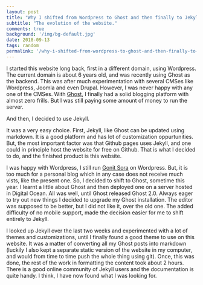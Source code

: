 ```yaml
---
layout: post
title: "Why I shifted from Wordpress to Ghost and then finally to Jekyll?"
subtitle: "The evolution of the website."
comments: true
background: '/img/bg-default.jpg'
date: 2018-09-13
tags: random
permalink: '/why-i-shifted-from-wordpress-to-ghost-and-then-finally-to-jekyll/'
---
```


I started this website long back, first in a different domain, using Wordpress. The current domain is about 6 years old, and was 
recently using Ghost as the backend. This was after much experimentation with several CMSes like Wordpress, Joomla and even Drupal. 
However, I was never happy with any one of the CMSes. With [Ghost](https://ghost.org), I finally had a solid blogging platform with almost zero frills. 
But I was still paying some amount of money to run the server.

And then, I decided to use Jekyll.

It was a very easy choice. First, Jekyll, like Ghost can be updated using markdown. It is a good platform and has lot of customization oppurtunities.
But, the most important factor was that Github pages uses Jekyll, and one could in principle host the website for free on Github. 
That is what I decided to do, and the finished product is this website.

I was happy with Wordpress, I still run [Gonit Sora](https://gonitsora.com) on Wordpress. But, it is too much for a personal blog 
which in any case does not receive much vists, like the present one. So, I decided to shift to Ghost, sometime this year. I learnt a little about Ghost and 
then deployed one on a server hosted in Digital Ocean. All was well, until Ghost released Ghost 2.0. Always eager to try out new 
things I decided to upgrade my Ghost installation. The editor was supposed to be better, but I did not like it, over the old one. 
The added difficulty of no mobile support, made the decision easier for me to shift entirely to Jekyll.

I looked up Jekyll over the last two weeks and experimented with a lot of themes and customizations, until I finally found a 
good theme to use on this website. It was a matter of converting all my Ghost posts into markdown (luckily I also kept a separate 
static version of the website in my computer, and would from time to time push the whole thing using git). Once, this was done, 
the rest of the work in formatting the content took about 2 hours. There is a good online community of Jekyll users and the 
documentation is quite handy. I think, I have now found what I was looking for.
